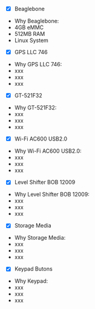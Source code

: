 - [x] Beaglebone
 - Why Beaglebone:
  - 4GB eMMC
  - 512MB RAM
  - Linux System
- [x] GPS LLC 746
 - Why GPS LLC 746:
  - xxx
  - xxx
  - xxx
- [x] GT-521F32
 - Why GT-521F32:
  - xxx
  - xxx
  - xxx
- [x] Wi-Fi AC600 USB2.0
 - Why Wi-Fi AC600 USB2.0:
  - xxx
  - xxx
  - xxx
- [x] Level Shifter BOB 12009
 - Why Level Shifter BOB 12009:
  - xxx
  - xxx
  - xxx
- [x] Storage Media
 - Why Storage Media:
  - xxx
  - xxx
  - xxx
- [x] Keypad Butons
 - Why Keypad:
  - xxx
  - xxx
  - xxx
